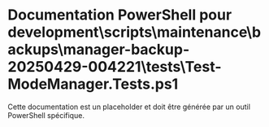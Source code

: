 # Documentation PowerShell pour development\scripts\maintenance\backups\manager-backup-20250429-004221\tests\Test-ModeManager.Tests.ps1

Cette documentation est un placeholder et doit être générée par un outil PowerShell spécifique.
